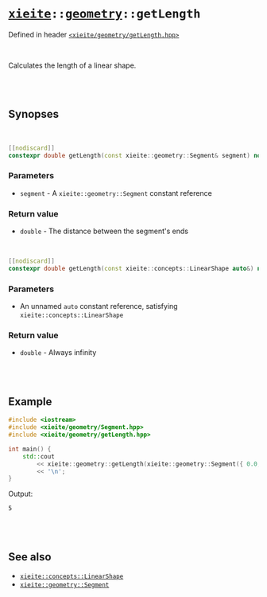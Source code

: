 # [`xieite`](../../README.md)`::`[`geometry`](../../docs/geometry.md)`::getLength`
Defined in header [`<xieite/geometry/getLength.hpp>`](../../include/xieite/geometry/getLength.hpp)

<br/>

Calculates the length of a linear shape.

<br/><br/>

## Synopses

<br/>

```cpp
[[nodiscard]]
constexpr double getLength(const xieite::geometry::Segment& segment) noexcept;
```
### Parameters
- `segment` - A `xieite::geometry::Segment` constant reference
### Return value
- `double` - The distance between the segment's ends

<br/>

```cpp
[[nodiscard]]
constexpr double getLength(const xieite::concepts::LinearShape auto&) noexcept;
```
### Parameters
- An unnamed `auto` constant reference, satisfying `xieite::concepts::LinearShape`
### Return value
- `double` - Always infinity

<br/><br/>

## Example
```cpp
#include <iostream>
#include <xieite/geometry/Segment.hpp>
#include <xieite/geometry/getLength.hpp>

int main() {
	std::cout
		<< xieite::geometry::getLength(xieite::geometry::Segment({ 0.0, 0.0 }, { 3.0, 4.0 }))
		<< '\n';
}
```
Output:
```
5
```

<br/><br/>

## See also
- [`xieite::concepts::LinearShape`](../../docs/concepts/LinearShape.md)
- [`xieite::geometry::Segment`](../../docs/geometry/Segment.md)
